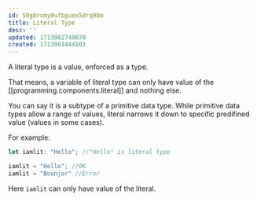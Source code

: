 ```yaml
---
id: 50g8rcmy0ufbguex5drq98m
title: Literal Type
desc: ''
updated: 1713902749070
created: 1713901444103
---
```


A literal type is a value, enforced as a type.

That means, a variable of literal type can only have value of the [[programming.components.literal]] and nothing else.

You can say it is a subtype of a primitive data type. While primitive data types allow a range of values, literal narrows it down to specific predifined value (values in some cases).

For example:

```ts
let iamlit: "Hello"; //"Hello" is literal type

iamlit = "Hello"; //OK
iamlit = "Bounjor" //Error
```
Here `iamlit` can only have value of the literal.